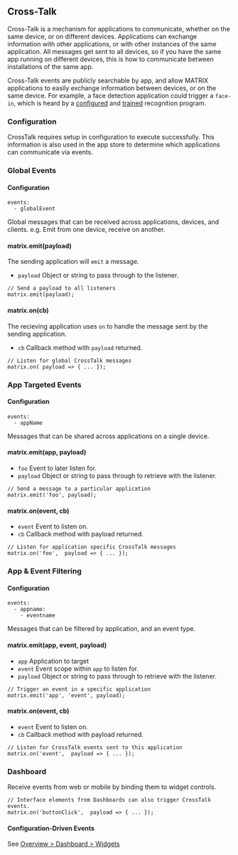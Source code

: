 ## Cross-Talk
Cross-Talk is a mechanism for applications to communicate, whether on the same device, or on different devices. Applications can exchange information with other applications, or with other instances of the same application. All messages get sent to all devices, so if you have the same app running on different devices, this is how to communicate between installations of the same app.

Cross-Talk events are publicly searchable by app, and allow MATRIX applications to easily exchange information between devices, or on the same device. For example, a face detection application could trigger a `face-in`, which is heard by a [configured](../overview/configuration.md) and [trained](computer-vision.md) recognition program.

### Configuration
CrossTalk requires setup in configuration to execute successfully. This information is also used in the app store to determine which applications can communicate via events.

### Global Events

#### Configuration
```
events:
  - globalEvent
```

Global messages that can be received across applications, devices, and clients. e.g. Emit from one device, receive on another.
#### matrix.emit(payload)

The sending application will `emit` a message.

* `payload` Object or string to pass through to the listener.
```
// Send a payload to all listeners
matrix.emit(payload);
```

#### matrix.on(cb)

The recieving application uses `on` to handle the message sent by the sending application.

* `cb` Callback method with `payload` returned.
```
// Listen for global CrossTalk messages
matrix.on( payload => { ... });
```

### App Targeted Events
#### Configuration
```
events:
  - appName
```
Messages that can be shared across applications on a single device.

#### matrix.emit(app, payload)
* `foo` Event to later listen for.
* `payload` Object or string to pass through to retrieve with the listener.
```
// Send a message to a particular application
matrix.emit('foo', payload);
```
#### matrix.on(event, cb)
* `event` Event to listen on.
* `cb` Callback method with payload returned.
```
// Listen for application specific CrossTalk messages
matrix.on('foo',  payload => { ... });
```

### App & Event Filtering
#### Configuration
```
events:
  - appname:
    - eventname
```
Messages that can be filtered by application, and an event type.
#### matrix.emit(app, event, payload)
* `app` Application to target
* `event` Event scope within `app` to listen for.
* `payload` Object or string to pass through to retrieve with the listener.
```
// Trigger an event in a specific application
matrix.emit('app', 'event', payload);
```
#### matrix.on(event, cb)
* `event` Event to listen on.
* `cb` Callback method with payload returned.
```
// Listen for CrossTalk events sent to this application
matrix.on('event',  payload => { ... });
```

### Dashboard
Receive events from web or mobile by binding them to widget controls.
```
// Interface elements from Dashboards can also trigger CrossTalk events.
matrix.on('buttonClick',  payload => { ... });
```
#### Configuration-Driven Events
See [Overview > Dashboard > Widgets](../overview/dashboard/#widgets)
